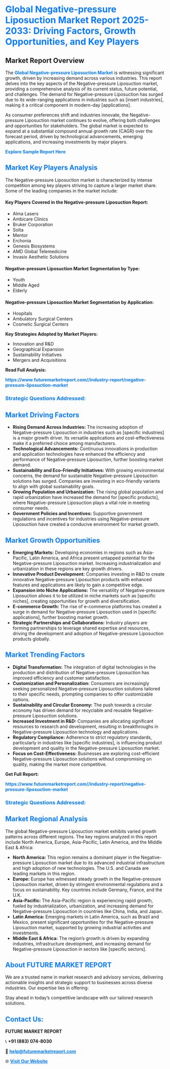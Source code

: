<h1 style="color: #007BFF;">Global Negative-pressure Liposuction Market Report 2025-2033: Driving Factors, Growth Opportunities, and Key Players</h1>

<section id="overview">
<h2>Market Report Overview</h2>
<p>The <a href="https://www.futuremarketreport.com//industry-report/negative-pressure-liposuction-market" style="color: #007BFF; text-decoration: none;"><strong>Global Negative-pressure Liposuction Market</strong></a> is witnessing significant growth, driven by increasing demand across various industries. This report delves into the key aspects of the Negative-pressure Liposuction market, providing a comprehensive analysis of its current status, future potential, and challenges. The demand for Negative-pressure Liposuction has surged due to its wide-ranging applications in industries such as [insert industries], making it a critical component in modern-day [applications].</p>
<p>As consumer preferences shift and industries innovate, the Negative-pressure Liposuction market continues to evolve, offering both challenges and opportunities for stakeholders. The global market is expected to expand at a substantial compound annual growth rate (CAGR) over the forecast period, driven by technological advancements, emerging applications, and increasing investments by major players.</p>
</section>

<section id="overview">
<p><a href="https://www.futuremarketreport.com//request-sample/reportId=59113" style="color: #007BFF; text-decoration: none;"><strong>Explore Sample Report Here</strong></a></p>
</section>

<section id="key-players">
<h2 style="color: #007BFF;">Market Key Players Analysis</h2>
<p>The Negative-pressure Liposuction market is characterized by intense competition among key players striving to capture a larger market share. Some of the leading companies in the market include:</p>
<h4>Key Players Covered in the Negative-pressure Liposuction Report:</h4>
<ul><li>Alma Lasers</li><li>Ambicare Clinics</li><li>Bruker Corporation</li><li>Solta</li><li>Mentor</li><li>Erchonia</li><li>Genesis Biosystems</li><li>AMD Global Telemedicine</li><li>Invasix Aesthetic Solutions</li></ul>
<h4>Negative-pressure Liposuction Market Segmentation by Type:</h4>
<ul><li>Youth</li><li>Middle Aged</li><li>Elderly</li></ul>

<h4>Negative-pressure Liposuction Market Segmentation by Application:</h4>
<ul><li>Hospitals</li><li>Ambulatory Surgical Centers</li><li>Cosmetic Surgical Centers</li></ul>
<p><strong>Key Strategies Adopted by Market Players:</strong></p>
<ul>
<li>Innovation and R&D</li>
<li>Geographical Expansion</li>
<li>Sustainability Initiatives</li>
<li>Mergers and Acquisitions</li>
</ul>
</section>

<section>
<p><strong>Read Full Analysis: </strong></p><a href="https://www.futuremarketreport.com//industry-report/negative-pressure-liposuction-market" style="color: #007BFF; text-decoration: none;"><strong>https://www.futuremarketreport.com//industry-report/negative-pressure-liposuction-market</strong></a>
<h3 style="color: #007BFF;">Strategic Questions Addressed:</h3>
</section>

<section id="driving-factors">
<h2 style="color: #007BFF;">Market Driving Factors</h2>
<ul>
<li><strong>Rising Demand Across Industries:</strong> The increasing adoption of Negative-pressure Liposuction in industries such as [specific industries] is a major growth driver. Its versatile applications and cost-effectiveness make it a preferred choice among manufacturers.</li>
<li><strong>Technological Advancements:</strong> Continuous innovations in production and application technologies have enhanced the efficiency and performance of Negative-pressure Liposuction, further boosting market demand.</li>
<li><strong>Sustainability and Eco-Friendly Initiatives:</strong> With growing environmental concerns, the demand for sustainable Negative-pressure Liposuction solutions has surged. Companies are investing in eco-friendly variants to align with global sustainability goals.</li>
<li><strong>Growing Population and Urbanization:</strong> The rising global population and rapid urbanization have increased the demand for [specific products], where Negative-pressure Liposuction plays a vital role in meeting consumer needs.</li>
<li><strong>Government Policies and Incentives:</strong> Supportive government regulations and incentives for industries using Negative-pressure Liposuction have created a conducive environment for market growth.</li>
</ul>
</section>

<section id="growth-opportunities">
<h2 style="color: #007BFF;">Market Growth Opportunities</h2>
<ul>
<li><strong>Emerging Markets:</strong> Developing economies in regions such as Asia-Pacific, Latin America, and Africa present untapped potential for the Negative-pressure Liposuction market. Increasing industrialization and urbanization in these regions are key growth drivers.</li>
<li><strong>Innovative Product Development:</strong> Companies investing in R&D to create innovative Negative-pressure Liposuction products with enhanced features and applications are likely to gain a competitive edge.</li>
<li><strong>Expansion into Niche Applications:</strong> The versatility of Negative-pressure Liposuction allows it to be utilized in niche markets such as [specific niches], creating opportunities for growth and diversification.</li>
<li><strong>E-commerce Growth:</strong> The rise of e-commerce platforms has created a surge in demand for Negative-pressure Liposuction used in [specific applications], further boosting market growth.</li>
<li><strong>Strategic Partnerships and Collaborations:</strong> Industry players are forming partnerships to leverage shared expertise and resources, driving the development and adoption of Negative-pressure Liposuction products globally.</li>
</ul>
</section>

<section id="trending-factors">
<h2 style="color: #007BFF;">Market Trending Factors</h2>
<ul>
<li><strong>Digital Transformation:</strong> The integration of digital technologies in the production and distribution of Negative-pressure Liposuction has improved efficiency and customer satisfaction.</li>
<li><strong>Customization and Personalization:</strong> Consumers are increasingly seeking personalized Negative-pressure Liposuction solutions tailored to their specific needs, prompting companies to offer customizable options.</li>
<li><strong>Sustainability and Circular Economy:</strong> The push towards a circular economy has driven demand for recyclable and reusable Negative-pressure Liposuction solutions.</li>
<li><strong>Increased Investment in R&D:</strong> Companies are allocating significant resources to research and development, resulting in breakthroughs in Negative-pressure Liposuction technology and applications.</li>
<li><strong>Regulatory Compliance:</strong> Adherence to strict regulatory standards, particularly in industries like [specific industries], is influencing product development and quality in the Negative-pressure Liposuction market.</li>
<li><strong>Focus on Cost-Effectiveness:</strong> Businesses are exploring cost-efficient Negative-pressure Liposuction solutions without compromising on quality, making the market more competitive.</li>
</ul>
</section>

<section>
<p><strong>Get Full Report: </strong></p><a href="https://www.futuremarketreport.com//industry-report/negative-pressure-liposuction-market" style="color: #007BFF; text-decoration: none;"><strong>https://www.futuremarketreport.com//industry-report/negative-pressure-liposuction-market</strong></a>
<h3 style="color: #007BFF;">Strategic Questions Addressed:</h3>
</section>


<section id="regional-analysis">
<h2 style="color: #007BFF;">Market Regional Analysis</h2>
<p>The global Negative-pressure Liposuction market exhibits varied growth patterns across different regions. The key regions analyzed in this report include North America, Europe, Asia-Pacific, Latin America, and the Middle East & Africa:</p>
<ul>
<li><strong>North America:</strong> This region remains a dominant player in the Negative-pressure Liposuction market due to its advanced industrial infrastructure and high adoption of new technologies. The U.S. and Canada are leading markets in this region.</li>
<li><strong>Europe:</strong> Europe has witnessed steady growth in the Negative-pressure Liposuction market, driven by stringent environmental regulations and a focus on sustainability. Key countries include Germany, France, and the U.K.</li>
<li><strong>Asia-Pacific:</strong> The Asia-Pacific region is experiencing rapid growth, fueled by industrialization, urbanization, and increasing demand for Negative-pressure Liposuction in countries like China, India, and Japan.</li>
<li><strong>Latin America:</strong> Emerging markets in Latin America, such as Brazil and Mexico, present significant opportunities for the Negative-pressure Liposuction market, supported by growing industrial activities and investments.</li>
<li><strong>Middle East & Africa:</strong> The region’s growth is driven by expanding industries, infrastructure development, and increasing demand for Negative-pressure Liposuction in sectors like [specific sectors].</li>
</ul>
</section>

<footer>
<h2 style="color: #007BFF;">About FUTURE MARKET REPORT</h2>
<p>We are a trusted name in market research and advisory services, delivering actionable insights and strategic support to businesses across diverse industries. Our expertise lies in offering:</p>

<p>Stay ahead in today’s competitive landscape with our tailored research solutions.</p>

<h2 style="color: #007BFF;">Contact Us:</h2>
<p><strong>FUTURE MARKET REPORT</strong></p>
<p>📞 <strong>+91 (883) 074-8030</strong></p>
<p>📧 <strong><a href="mailto:help@futuremarketreport.com" style="color: #007BFF;">help@futuremarketreport.com</a></strong></p>
<p>🌐 <strong><a href="https://www.futuremarketreport.com/" style="color: #007BFF;">Visit Our Website</a></strong></p>
</footer>